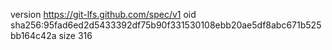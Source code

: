 version https://git-lfs.github.com/spec/v1
oid sha256:95fad6ed2d5433392df75b90f331530108ebb20ae5df8abc671b525bb164c42a
size 316

